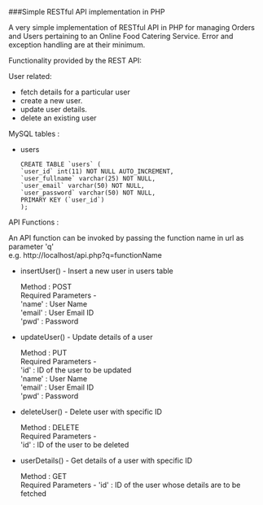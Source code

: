 ###Simple RESTful API implementation in PHP

A very simple implementation of RESTful API in PHP for managing Orders and Users pertaining to an Online Food Catering Service. 
Error and exception handling are at their minimum.   

Functionality provided by the REST API:

User related:
*   fetch details for a particular user
*   create a new user.
*   update user details.
*   delete an existing user

MySQL tables :  
*   users  
        
        CREATE TABLE `users` (
        `user_id` int(11) NOT NULL AUTO_INCREMENT,
        `user_fullname` varchar(25) NOT NULL,
        `user_email` varchar(50) NOT NULL,
        `user_password` varchar(50) NOT NULL,
        PRIMARY KEY (`user_id`)
        );
              
API Functions :

An API function can be invoked by passing the function name in url as parameter 'q'  
e.g. http://localhost/api.php?q=functionName

*   insertUser() - Insert a new user in users table  
    
    Method  :   POST   
    Required Parameters -  
    'name'  :   User Name  
    'email' :   User Email ID  
    'pwd'   :   Password  
    
*   updateUser() - Update details of a user

    Method  :   PUT  
    Required Parameters -   
    'id'    :   ID of the user to be updated  
    'name'  :   User Name  
    'email' :   User Email ID  
    'pwd'   :   Password
    
*   deleteUser() - Delete user with specific ID
    
    Method  :   DELETE  
    Required Parameters -  
    'id'    :   ID of the user to be deleted  
    
*   userDetails() - Get details of a user with specific ID
    
    Method  :   GET   
    Required Parameters -
    'id'    :   ID of the user whose details are to be fetched

